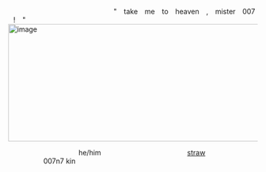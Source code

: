  ⠀  ⠀ ⠀ ⠀  ⠀ ⠀ ⠀ ⠀ ⠀ ⠀ ⠀  ⠀  ⠀ ⠀ ⠀   " ⠀take ⠀me ⠀to ⠀heaven ⠀, ⠀mister ⠀007 ⠀! ⠀"
<img width="1620" height="237" alt="image" src="https://github.com/user-attachments/assets/415b4452-343c-427f-aea1-41e1aa6fd262" />

 ⠀  ⠀ ⠀ ⠀  ⠀ ⠀ ⠀ ⠀ ⠀ ⠀ he/him ⠀  ⠀ ⠀ ⠀  ⠀ ⠀ ⠀ ⠀ ⠀ ⠀ ⠀ ⠀ [straw](https://kittycatwed.straw.page/) ⠀  ⠀ ⠀ ⠀  ⠀ ⠀ ⠀ ⠀ ⠀ ⠀ ⠀ ⠀ 007n7 kin
